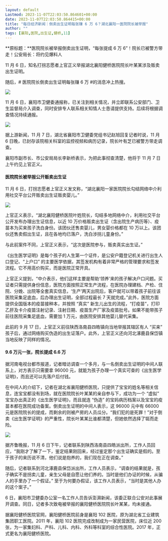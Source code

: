 ```yaml
---
layout: default
Lastmod: 2023-11-07T22:03:50.864601+00:00
date: 2023-11-07T22:03:50.864415+00:00
title: "每日经济新闻｜倒卖出生证明每张赚 6 万 6？湖北襄阳一医院院长被举报"
author: ""
tags: [襄阳,医院,出生证,健桥,11]
---
```


**原标题：**医院院长被举报倒卖出生证明，“每张提成 6 万 6”！院长已被警方带走！公安局长：将约见爆料人

11 月 6 日，知名打拐志愿者上官正义举报湖北襄阳健桥医院院长叶某某涉及贩卖出生证明。

随后，# 医院院长倒卖出生证明每张赚 6 万 #的消息冲上热搜。

![](https://images.weserv.nl/?url=https%3A//chinadigitaltimes.net/chinese/files/2023/11/image-1699357320252.png)

11 月 6 日，襄阳市卫健委通报称，已关注到相关情况，并立即联系公安部门、卫生监督局介入调查，同时安排专人联系相关知情人士恳请提供支持。后续将根据调查情况持续通报。

![](https://images.weserv.nl/?url=https%3A//chinadigitaltimes.net/chinese/files/2023/11/image-1699357336042.png)

据上游新闻，11 月 7 日，湖北省襄阳市卫健委党组书记赵旭回复记者时说，11 月 6 日晚，已封存该院相关科室的监控视频和病历记录，院长叶有芝已被警方带走调查。

襄阳市副市长、市公安局局长李新桥表示，为把此事彻查清楚，他将于 11 月 7 日上午约见上官正义。

#### 医院院长被举报公开贩卖出生证

11 月 6 日，打拐志愿者上官正义发文称，“湖北襄阳一家医院院长勾结网络中介利用社交平台公开贩卖出生证贩卖婴儿。”

![](https://images.weserv.nl/?url=https%3A//chinadigitaltimes.net/chinese/files/2023/11/image-1699357368792.png)

上官正义表示，“湖北襄阳健桥医院叶姓院长，勾结多地网络中介，利用社交平台公开发布办理出生证信息，以近 10 万价格贩卖出生证（含出院生产病历等）、疫苗本为买来孩子洗白身份。该团伙还售卖婴儿，男女婴价格都在 10 万以上。该团伙还售卖假出生证，且在各地均已落户，洗白涉拐儿童身份。”

与此前案件不同，上官正义表示，“这次是医院参与，贩卖真实出生证。”

《出生医学证明》是每个孩子的人生第一个证件，是公安户籍登记机关进行出生人口登记、“上户口” 的主要医学依据，其签发机构有着非常严格的管理要求和签发流程。它不用高价购买，而是医院正常开具。

上官正义提到，“中介表示，他们这样主要是帮助‘领养’来的孩子解决户口问题。买证者只需提供身份信息，医院方面按照正常生产流程，在医院办理建档、产检、住院、分娩、出院等全套真实信息，‘生产’两天出院后，客户就可以带着孩子前往该医院采集足底血，后办理出生证明，全部过程最长 7 天就完成。”此外，医院方面提供全国版本的疫苗接种本，并按照 “真实” 新生儿出生的流程，“打疫苗”，打印乙肝及卡介疫苗注射记录、注射日期、疫苗生产厂家及疫苗批号。如果不能带孩子前往医院采集足底血，需要加 1 万元，由医院安排其他婴儿替代采集。

此前的 9 月 17 日，上官正义前往陕西洛南县四皓镇向当地举报其辖区有人 “买来” 孩子后，通过网络购买伪造的出生证落户。此外，上官正义还向河北涿鹿县保岱镇当地反映了同样的情况。

#### 9.6 万元一张，院长提成 6.6 万

据河南电视台都市报道，记者暗访调查一个多月，与一名倒卖出生证明的中间人联系上，对方表示只需要拿 96000 元，就能为孩子办理一个真实可查的《出生医学证明》，而且还可以先落户后付钱。

在中间人的介绍下，记者在湖北省襄阳健桥医院，只提供了宝宝的姓名等相关信息，连宝宝都没有到场，就在医院院长叶某某的亲自参与下，成功为一个 “虚拟” 宝宝办出真正的《出生医学证明》，而且就连 “伪造” 的宝妈病历档案以及宝宝的疫苗本都在医院成功备案。倒卖出生证明的中间人表示，这 96000 元中有 66000 元是医院院长的提成，而剩余的则被产房的人员瓜分。“我们犯的是死罪！”对于倒卖《出生医学证明》的严重性，院长叶某某比谁都清楚，但她依然选择了铤而走险。

![](https://images.weserv.nl/?url=https%3A//chinadigitaltimes.net/chinese/files/2023/11/image-1699357450293.png)

据齐鲁晚报，11 月 6 日下午，记者联系到陕西洛南县四皓派出所，工作人员回应，“我刚才了解了一下，鉴定结果刚回来，经过鉴定那个出生证确实是假的。至于孩子的来历说不清，他们说是抱养的，我们现在正在调查。”

随后，记者联系到河北涿鹿县保岱派出所，工作人员表示，“调查的结果就是，孩子确实不是拐卖儿童，亲生父母是自愿让他们养的。当时是他们办证的时候，从骗人的手里办了一个假证。” 至于为何要办假证，该工作人员表示，“当时是其他人办的这个案子。”

6 日，襄阳市卫健委办公室一名工作人员告诉澎湃新闻，该委正联合公安对此事展开调查。同日，记者多次致电被举报的襄阳健桥医院院长叶某某，均未接通。

据襄阳健桥医院官网，襄阳健桥医院前身是襄阳 102 医院，原为湖北省工业建筑集团职工医院。2011 年，襄阳 102 医院完成改制成为一家民营医院，床位近 200 张，为一家集妇科、产科、儿科、内科、外科等科室的综合性医院。2017 年，正式更名为襄阳健桥医院。

